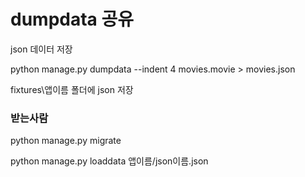 # dumpdata 공유

json 데이터 저장

python manage.py dumpdata --indent 4 movies.movie > movies.json

fixtures\앱이름 폴더에  json 저장



### 받는사람

python manage.py migrate

python manage.py loaddata 앱이름/json이름.json

